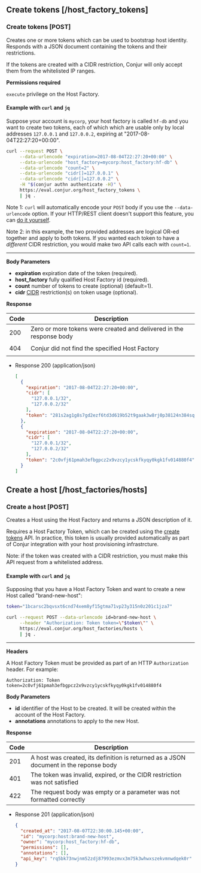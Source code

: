 ## Create tokens [/host_factory_tokens]

### Create tokens [POST]

Creates one or more tokens which can be used to bootstrap host identity.
Responds with a JSON document containing the tokens and their restrictions.

If the tokens are created with a CIDR restriction, Conjur will only accept them
from the whitelisted IP ranges.

**Permissions required**

`execute` privilege on the Host Factory.

#### Example with `curl` and `jq`

Suppose your account is `mycorp`, your host factory is called `hf-db` and you
want to create two tokens, each of which which are usable only by local
addresses `127.0.0.1` and `127.0.0.2`, expiring at "2017-08-04T22:27:20+00:00".

```bash
curl --request POST \
     --data-urlencode "expiration=2017-08-04T22:27:20+00:00" \
     --data-urlencode "host_factory=mycorp:host_factory:hf-db" \
     --data-urlencode "count=2" \
     --data-urlencode "cidr[]=127.0.0.1" \
     --data-urlencode "cidr[]=127.0.0.2" \
     -H "$(conjur authn authenticate -H)" \
     https://eval.conjur.org/host_factory_tokens \
     | jq .
```

Note 1: `curl` will automatically encode your `POST` body if you use the
`--data-urlencode` option. If your HTTP/REST client doesn't support this
feature, you can [do it yourself][mdn-urlencode].

Note 2: in this example, the two provided addresses are logical OR-ed together
and apply to both tokens. If you wanted each token to have a *different* CIDR
restriction, you would make two API calls each with `count=1`.

[mdn-urlencode]: https://developer.mozilla.org/en-US/docs/Glossary/percent-encoding

---

**Body Parameters**

* **expiration** expiration date of the token (required).
* **host_factory** fully qualified Host Factory id (required).
* **count** number of tokens to create (optional) (default=1).
* **cidr** [CIDR][cidr] restriction(s) on token usage (optional). 

[cidr]: https://en.wikipedia.org/wiki/Classless_Inter-Domain_Routing

**Response**

| Code | Description                                                         |
|------|---------------------------------------------------------------------|
| 200  | Zero or more tokens were created and delivered in the response body |
|<!-- include(partials/http_403.md) -->|
| 404  | Conjur did not find the specified Host Factory                      |
|<!-- include(partials/http_422.md) -->|

+ Response 200 (application/json)

    ```json
    [
      {
        "expiration": "2017-08-04T22:27:20+00:00",
        "cidr": [
          "127.0.0.1/32",
          "127.0.0.2/32"
        ],
        "token": "281s2ag1g8s7gd2ezf6td3d619b52t9gaak3w8rj0p38124n384sq7x"
      },
      {
        "expiration": "2017-08-04T22:27:20+00:00",
        "cidr": [
          "127.0.0.1/32",
          "127.0.0.2/32"
        ],
        "token": "2c0vfj61pmah3efbgpcz2x9vzcy1ycskfkyqy0kgk1fv014880f4"
      }
    ]
    ```

## Create a host [/host_factories/hosts]

### Create a host [POST]

Creates a Host using the Host Factory and returns a JSON description of it.

Requires a Host Factory Token, which can be created using the
[create tokens][hf-tokens] API. In practice, this token is usually
provided automatically as part of Conjur integration with your host provisioning infrastrcture.

Note: if the token was created with a CIDR restriction, you must make this API
request from a whitelisted address.

[hf-tokens]: #host-factory-create-tokens-post
[puppet-integration]: https://forge.puppet.com/conjur/conjur

#### Example with `curl` and `jq`

Supposing that you have a Host Factory Token and want to create a new Host
called "brand-new-host":

```bash
token="1bcarsc2bqvsxt6cnd74xem8yf15gtma71vp23y315n0z201c1jza7"

curl --request POST --data-urlencode id=brand-new-host \
     --header "Authorization: Token token=\"$token\"" \
     https://eval.conjur.org/host_factories/hosts \
     | jq .
```

---

**Headers**

A Host Factory Token must be provided as part of an HTTP
`Authorization` header. For example:

`Authorization: Token token=2c0vfj61pmah3efbgpcz2x9vzcy1ycskfkyqy0kgk1fv014880f4`

**Body Parameters**

* **id** identifier of the Host to be created. It will be created within the account of the Host Factory.
* **annotations** annotations to apply to the new Host.

**Response**

| Code | Description                                                                           |
|------|---------------------------------------------------------------------------------------|
|  201 | A host was created, its definition is returned as a JSON document in the reponse body |
|  401 | The token was invalid, expired, or the CIDR restriction was not satisfied   |
|  422 | The request body was empty or a parameter was not formatted correctly                              |

+ Response 201 (application/json)

    ```json
    {
      "created_at": "2017-08-07T22:30:00.145+00:00",
      "id": "mycorp:host:brand-new-host",
      "owner": "mycorp:host_factory:hf-db",
      "permissions": [],
      "annotations": [],
      "api_key": "rq5bk73nwjnm52zdj87993ezmvx3m75k3whwxszekvmnwdqek0r"
    }
    ```

